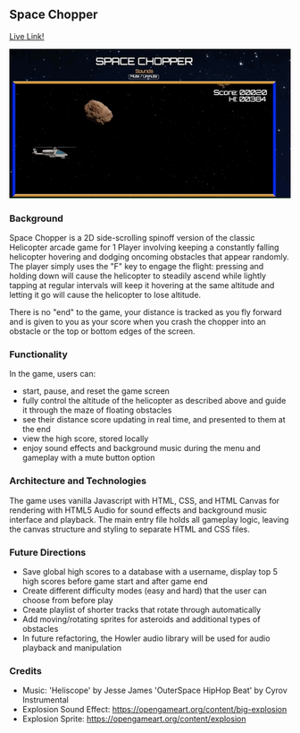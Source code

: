## Space Chopper


[Live Link!](https://sheriffhoodie.github.io/space-chopper/)

![Gameplay Gif](images/space-chopper.gif)

### Background

Space Chopper is a 2D side-scrolling spinoff version of the classic Helicopter arcade game for 1 Player involving keeping a constantly falling helicopter hovering and dodging oncoming obstacles that appear randomly. The player simply uses the "F" key to engage the flight: pressing and holding down will cause the helicopter to steadily ascend while lightly tapping at regular intervals will keep it hovering at the same altitude and letting it go will cause the helicopter to lose altitude.

There is no "end" to the game, your distance is tracked as you fly forward and is given to you as your score when you crash the chopper into an obstacle or the top or bottom edges of the screen.

### Functionality

In the game, users can:

* start, pause, and reset the game screen
* fully control the altitude of the helicopter as described above and guide it through the maze of floating obstacles
* see their distance score updating in real time, and presented to them at the end
* view the high score, stored locally
* enjoy sound effects and background music during the menu and gameplay with a mute button option


### Architecture and Technologies

The game uses vanilla Javascript with HTML, CSS, and HTML Canvas for rendering with HTML5 Audio for sound effects and background music interface and playback. The main entry file holds all gameplay logic, leaving the canvas structure and styling to separate HTML and CSS files.

### Future Directions

* Save global high scores to a database with a username, display top 5 high scores before game start and after game end
* Create different difficulty modes (easy and hard) that the user can choose from before play
* Create playlist of shorter tracks that rotate through automatically
* Add moving/rotating sprites for asteroids and additional types of obstacles
* In future refactoring, the Howler audio library will be used for audio playback and manipulation

### Credits

* Music: 'Heliscope' by Jesse James
       'OuterSpace HipHop Beat' by Cyrov Instrumental
* Explosion Sound Effect: https://opengameart.org/content/big-explosion
* Explosion Sprite: https://opengameart.org/content/explosion
